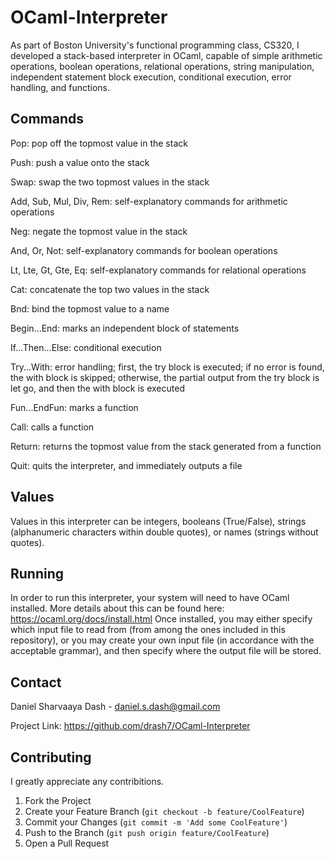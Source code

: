 # OCaml-Interpreter

As part of Boston University's functional programming class, CS320, I developed a stack-based interpreter in OCaml, capable of simple arithmetic operations, boolean operations, relational operations, string manipulation, independent statement block execution, conditional execution, error handling, and functions.

## Commands

Pop: pop off the topmost value in the stack

Push: push a value onto the stack

Swap: swap the two topmost values in the stack

Add, Sub, Mul, Div, Rem: self-explanatory commands for arithmetic operations

Neg: negate the topmost value in the stack

And, Or, Not: self-explanatory commands for boolean operations

Lt, Lte, Gt, Gte, Eq: self-explanatory commands for relational operations

Cat: concatenate the top two values in the stack

Bnd: bind the topmost value to a name

Begin...End: marks an independent block of statements

If...Then...Else: conditional execution

Try...With: error handling; first, the try block is executed; if no error is found, the with block is skipped; otherwise, the partial output from the try block is let go, and 
then the with block is executed

Fun...EndFun: marks a function

Call: calls a function

Return: returns the topmost value from the stack generated from a function

Quit: quits the interpreter, and immediately outputs a file

## Values

Values in this interpreter can be integers, booleans (True/False), strings (alphanumeric characters within double quotes), or names (strings without quotes).

## Running

In order to run this interpreter, your system will need to have OCaml installed. More details about this can be found here: https://ocaml.org/docs/install.html
Once installed, you may either specify which input file to read from (from among the ones included in this repository), or you may create your own input file (in accordance with the acceptable grammar), and then specify where the output file will be stored.

## Contact
 
Daniel Sharvaaya Dash - daniel.s.dash@gmail.com
 
Project Link: https://github.com/drash7/OCaml-Interpreter
 
## Contributing
 
I greatly appreciate any contribitions.
1. Fork the Project
2. Create your Feature Branch (`git checkout -b feature/CoolFeature`)
3. Commit your Changes (`git commit -m 'Add some CoolFeature'`)
4. Push to the Branch (`git push origin feature/CoolFeature`)
5. Open a Pull Request

